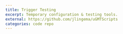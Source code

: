 ```yaml
---
title: Trigger Testing
excerpt: Temporary configuration & testing tools.
external: https://github.com/jlingema/uGMTScripts
categories: code repo
---
```

